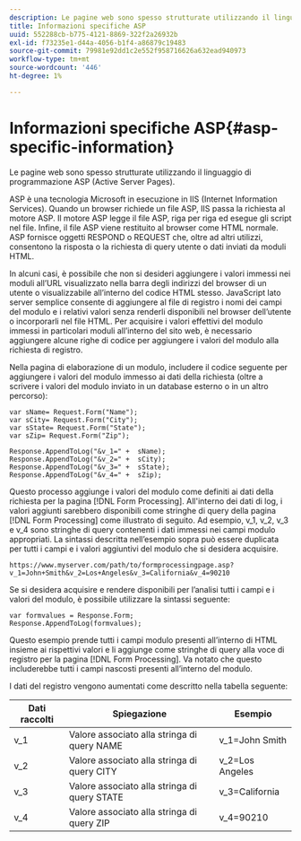 ```yaml
---
description: Le pagine web sono spesso strutturate utilizzando il linguaggio di programmazione ASP (Active Server Pages).
title: Informazioni specifiche ASP
uuid: 552288cb-b775-4121-8869-322f2a26932b
exl-id: f73235e1-d44a-4056-b1f4-a86879c19483
source-git-commit: 79981e92dd1c2e552f958716626a632ead940973
workflow-type: tm+mt
source-wordcount: '446'
ht-degree: 1%

---
```


# Informazioni specifiche ASP{#asp-specific-information}

Le pagine web sono spesso strutturate utilizzando il linguaggio di programmazione ASP (Active Server Pages).

ASP è una tecnologia Microsoft in esecuzione in IIS (Internet Information Services). Quando un browser richiede un file ASP, IIS passa la richiesta al motore ASP. Il motore ASP legge il file ASP, riga per riga ed esegue gli script nel file. Infine, il file ASP viene restituito al browser come HTML normale. ASP fornisce oggetti RESPOND o REQUEST che, oltre ad altri utilizzi, consentono la risposta o la richiesta di query utente o dati inviati da moduli HTML.

In alcuni casi, è possibile che non si desideri aggiungere i valori immessi nei moduli all’URL visualizzato nella barra degli indirizzi del browser di un utente o visualizzabile all’interno del codice HTML stesso. JavaScript lato server semplice consente di aggiungere al file di registro i nomi dei campi del modulo e i relativi valori senza renderli disponibili nel browser dell’utente o incorporarli nel file HTML. Per acquisire i valori effettivi del modulo immessi in particolari moduli all’interno del sito web, è necessario aggiungere alcune righe di codice per aggiungere i valori del modulo alla richiesta di registro.

Nella pagina di elaborazione di un modulo, includere il codice seguente per aggiungere i valori del modulo immesso ai dati della richiesta (oltre a scrivere i valori del modulo inviato in un database esterno o in un altro percorso):

```
var sName= Request.Form("Name");
var sCity= Request.Form("City");
var sState= Request.Form("State");
var sZip= Request.Form("Zip");

Response.AppendToLog("&v_1=" +  sName);
Response.AppendToLog("&v_2=" +  sCity);
Response.AppendToLog("&v_3=" +  sState);
Response.AppendToLog("&v_4=" +  sZip);
```

Questo processo aggiunge i valori del modulo come definiti ai dati della richiesta per la pagina [!DNL Form Processing]. All&#39;interno dei dati di log, i valori aggiunti sarebbero disponibili come stringhe di query della pagina [!DNL Form Processing] come illustrato di seguito. Ad esempio, v_1, v_2, v_3 e v_4 sono stringhe di query contenenti i dati immessi nei campi modulo appropriati. La sintassi descritta nell’esempio sopra può essere duplicata per tutti i campi e i valori aggiuntivi del modulo che si desidera acquisire.

```
https://www.myserver.com/path/to/formprocessingpage.asp?v_1=John+Smith&v_2=Los+Angeles&v_3=California&v_4=90210
```

Se si desidera acquisire e rendere disponibili per l’analisi tutti i campi e i valori del modulo, è possibile utilizzare la sintassi seguente:

```
var formvalues = Response.Form;
Response.AppendToLog(formvalues);
```

Questo esempio prende tutti i campi modulo presenti all’interno di HTML insieme ai rispettivi valori e li aggiunge come stringhe di query alla voce di registro per la pagina [!DNL Form Processing]. Va notato che questo includerebbe tutti i campi nascosti presenti all’interno del modulo.

I dati del registro vengono aumentati come descritto nella tabella seguente:

| Dati raccolti | Spiegazione | Esempio |
|---|---|---|
| v_1 | Valore associato alla stringa di query NAME | v_1=John Smith |
| v_2 | Valore associato alla stringa di query CITY | v_2=Los Angeles |
| v_3 | Valore associato alla stringa di query STATE | v_3=California |
| v_4 | Valore associato alla stringa di query ZIP | v_4=90210 |
